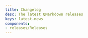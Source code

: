 ```yaml
---
title: Changelog
desc: The latest QMarkdown releases
keys: latest-news
components:
- releases/Releases
---
```

<releases class="q-mt-sm"/>
